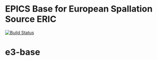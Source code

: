 EPICS Base for European Spallation Source ERIC
=================
[![Build Status](https://travis-ci.org/icshwi/e3-base.svg?branch=master)](https://travis-ci.org/icshwi/e3-base)
# e3-base

